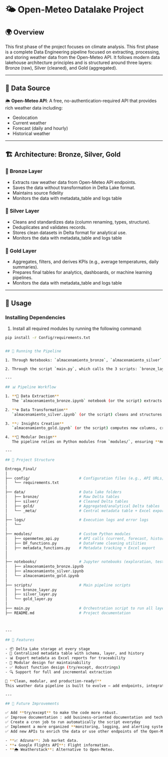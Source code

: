 # 🌤️ Open-Meteo Datalake Project


## 🌍 Overview
This first phase of the project focuses on climate analysis.
This first phase is a complete Data Engineering pipeline focused on extracting, processing, and storing weather data from the Open-Meteo API. It follows modern data lakehouse architecture principles and is structured around three layers: Bronze (raw), Silver (cleaned), and Gold (aggregated).

---

## 📡 Data Source

🌦️ **Open-Meteo API**: A free, no-authentication-required API that provides rich weather data including:

- Geolocation  
- Current weather  
- Forecast (daily and hourly)  
- Historical weather  

---

## 🏗️ Architecture: Bronze, Silver, Gold

### 🥉 Bronze Layer
- Extracts raw weather data from Open-Meteo API endpoints.  
- Saves the data without transformation in Delta Lake format.  
- Maintains source fidelity  
- Monitors the data with metadata_table and logs table  

### 🥈 Silver Layer
- Cleans and standardizes data (column renaming, types, structure).  
- Deduplicates and validates records.  
- Stores clean datasets in Delta format for analytical use.  
- Monitors the data with metadata_table and logs table  

### 🥇 Gold Layer
- Aggregates, filters, and derives KPIs (e.g., average temperatures, daily summaries).  
- Prepares final tables for analytics, dashboards, or machine learning pipelines.  
- Monitors the data with metadata_table and logs table  

---

## 🚀 Usage

### Installing Dependencies
1. Install all required modules by running the following command:

```bash
pip install -r Config/requirements.txt


## 🚀 Running the Pipeline

1. Through Notebooks: `almacenamiento_bronze`, `almacenamiento_silver`, and `almacenamiento_gold` (in the `notebooks/` folder)

2. Through the script `main.py`, which calls the 3 scripts: `bronze_layer.py`, `silver_layer.py`, and `gold_layer.py`.

---

## 📊 Pipeline Workflow

1. **🔄 Data Extraction**  
   The `almacenamiento_bronze.ipynb` notebook (or the script) extracts data from APIs and stores it in `data/bronze`.

2. **⚙️ Data Transformation**  
   `almacenamiento_silver.ipynb` (or the script) cleans and structures the data before storing it in `data/silver`.

3. **💡 Insights Creation**  
   `almacenamiento_gold.ipynb` (or the script) computes new columns, cross tables for further analysis before storing it in `data/gold`.

4. **🔧 Modular Design**  
   The pipeline relies on Python modules from `modules/`, ensuring **modularity** and **reusability**.

---

## 📁 Project Structure

Entrega_Final/
│
├── config/                      # Configuration files (e.g., API URLs, parameters)
│   └── requirements.txt
│
├── data/                        # Data lake folders
│   ├── bronze/                  # Raw Delta tables
│   ├── silver/                  # Cleaned Delta tables
│   ├── gold/                    # Aggregated/analytical Delta tables
│   └── _meta/                   # Central metadata table + Excel exports
│
├── logs/                        # Execution logs and error logs
│   └──
│
├── modules/                     # Custom Python modules
│   ├── openmeteo_api.py         # API calls (current, forecast, historical)
│   ├── DF_functions.py          # DataFrame cleaning utilities
│   ├── metadata_functions.py    # Metadata tracking + Excel export
│                 
│
├── notebooks/                   # Jupyter notebooks (exploration, testing)
│   ├── almacenamiento_bronze.ipynb
│   ├── almacenamiento_silver.ipynb
│   └── almacenamiento_gold.ipynb
│
├── scripts/                     # Main pipeline scripts
│   ├── bronze_layer.py
│   ├── silver_layer.py
│   └── gold_layer.py
│
├── main.py                      # Orchestration script to run all layers
├── README.md                    # Project documentation



---

## 🧠 Features

- 📦 Delta Lake storage at every stage  
- 📄 Centralized metadata table with schema, layer, and history  
- 📊 Export metadata as Excel reports for traceability  
- 🔁 Modular design for maintainability  
- ✅ Robust function design (try/except, docstrings)  
- 🔍 Support for full and incremental extraction  

🚀 **Clean, modular, and production-ready!**  
This weather data pipeline is built to evolve — add endpoints, integrate new layers, or scale for big data.

---

## 🔮 Future Improvements

✅ Add **try/except** to make the code more robust.  
✅ Improve documentation : add business-oriented documentation and technical-oriented documentation. 
✅ Create a cron job to run automatically the script everyday  
✅ Implement a more organized **monitoring, logging, and alerting system**.  
✅ Add new APIs to enrich the data or use other endpoints of the Open-Meteo API:

- **📈 Adzuna**: Job market data.  
- **✈️ Google Flights API**: Flight information.  
- **🌦️ Weatherstack**: Alternative to Open-Meteo.  

